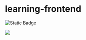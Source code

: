 # learning-frontend
 ![Static Badge](https://img.shields.io/badge/development-in%20tests-00a8aa?style=for-the-badge)
 <div style="display: flex;">
<a href="https:\\allmaciente.github.io/learning-frontend"><img src="https://img.shields.io/badge/Open%20site-00a8aa?style=for-the-badge"></a>
 </div>
